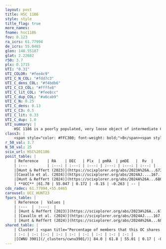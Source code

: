 ```yaml
---
layout: post
title: HSC 1186
style: style
title_flag: true
more_names: 
fname: hsc1186
fov: 0.123
ra_icrs: 61.77994
de_icrs: 55.0465
glon: 148.55187
glat: 2.22682
r50: 3.7
plx: 0.1715
UTI: "0.31"
UTI_COLOR: "#fee4c9"
UTI_C_N_COL: "#fdd7c3"
UTI_C_dens_COL: "#f4bdb6"
UTI_C_C3_COL: "#ffffe8"
UTI_C_lit_COL: "#fee8cc"
UTI_C_dup_COL: "#a6cab9"
UTI_C_N: 0.25
UTI_C_dens: 0.13
UTI_C_C3: 0.5
UTI_C_lit: 0.33
UTI_C_dup: 1.0
UTI_summary: |
    HSC 1186 is a poorly populated, very loose object of intermediate C3 quality. It was recently reported in the literature. This object shares a large percentage of members with a later reported entry.
class3: |
    <span style="color: #FFC300; font-weight: bold;">B</span><span style="color: #FFC300; font-weight: bold;">B</span>
r_50_val: 3.7
N_50_val: 25
scix_url: HSC%201186
posit_table: |
    | Reference    | RA    | DEC   | Plx  | pmRA  | pmDE   |  Rv  |
    | :---         | :---: | :---: | :---: | :---: | :---: | :---: |
    |[Hunt & Reffert (2023)](https://scixplorer.org/abs/2023A%26A...673A.114H) | 61.801 | 55.084 | 0.172 | -0.112 | -0.274 | -- |
    |[Cavallo et al. (2024)](https://scixplorer.org/abs/2024AJ....167...12C) | 61.749 | 55.066 | 0.173 | -- | -- | -- |
    |[Hunt & Reffert (2024)](https://scixplorer.org/abs/2024A%26A...686A..42H) | 61.801 | 55.084 | 0.172 | -0.112 | -0.274 | -- |
    | **UCC** |61.78 | 55.047 | 0.172 | -0.15 | -0.263 | -- | 
cds_radec: 61.77994,+55.0465
carousel: UCC_HUNT23
fpars_table: |
    | Reference |  Values |
    | :---  |  :---:  |
    | [Hunt & Reffert (2023)](https://scixplorer.org/abs/2023A%26A...673A.114H) | `AV50=4.34, diffAV50=2.102, MOD50=13.564, logAge50=6.668` |
    | [Cavallo et al. (2024)](https://scixplorer.org/abs/2024AJ....167...12C) | `AV50=3.78, dMod50=13.25, logAge50=6.86, [Fe/H]50=0.94` |
    | [Hunt & Reffert (2024)](https://scixplorer.org/abs/2024A%26A...686A..42H) | `MassJ=957.908` |
shared_table: |
    | Cluster | <span title="Percentage of members that this OC shares with the ones listed">%</span>   | RA   | DEC   | Plx   | pmRA  | pmDE  | Rv | UTI |
    | :-: | :-: |:-: | :-: | :-: | :-: | :-: | :-: | :-: |
    |[CWNU 3901](/_clusters/cwnu3901/)| 84.0 | 61.8 | 55.01 | 0.17 | -0.16 | -0.26 | -- |0.02 |
---
```

